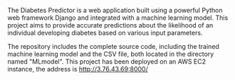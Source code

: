 The Diabetes Predictor is a web application built using a powerful Python web framework Django and integrated with a machine learning model. This project aims to provide accurate predictions about the likelihood of an individual developing diabetes based on various input parameters.

The repository includes the complete source code, including the trained machine learning model and the CSV file, both located in the directory named "MLmodel". This project has been deployed on an AWS EC2 instance, the address is http://3.76.43.69:8000/ 
